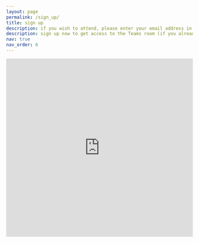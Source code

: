 ```yaml
---
layout: page
permalink: /sign_up/
title: sign up
description: if you wish to attend, please enter your email address in the form below
description: sign up now to get access to the Teams room (if you already signed up last year, you will automatically receive the link, no need to register again)
nav: true
nav_order: 6
---
```


<iframe width="640px" height="480px" src="https://forms.office.com/Pages/ResponsePage.aspx?id=KUxRa5EjMUi3dITzXEW_Ac5me9jbT1REmAwHYFoQsChUMkRDTkxDTzNITEhXTkFSM043V1I5NkVSMi4u&embed=true" frameborder="0" marginwidth="0" marginheight="0" style="border: none; max-width:100%; max-height:100vh" allowfullscreen webkitallowfullscreen mozallowfullscreen msallowfullscreen> </iframe>
